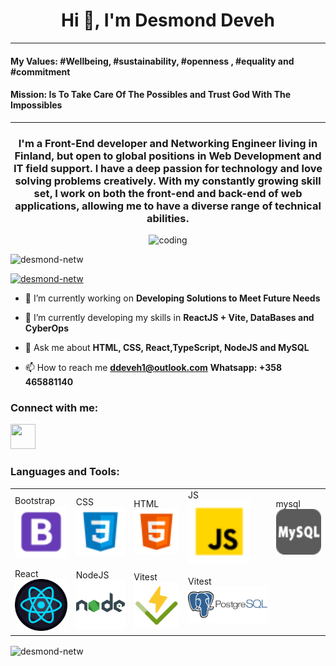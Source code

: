 <h1 align="center">Hi 👋, I'm Desmond Deveh</h1>
<hr>
<h4>My Values: #Wellbeing, #sustainability, #openness , #equality and #commitment  </h4>
<h4> Mission: Is To Take Care Of The Possibles and Trust God With The Impossibles </h4>
<hr>
<h3 align="center">
  I'm a Front-End developer and Networking Engineer living in Finland, but open to global positions in Web Development and IT field support. 
  I have a deep passion for technology and love solving problems creatively. 
  With my constantly growing skill set, I work on both the front-end and back-end of web applications, 
  allowing me to have a diverse range of technical abilities.
</h3>

<!-- Corrected Image -->
<p align="center">
  <img 
    alt="coding" 
    width="300" 
    src="https://media.giphy.com/media/L1R1tvI9svkIWwpVYr/giphy.gif"
  />
</p>

<p align="left">
  <img 
    src="https://komarev.com/ghpvc/?username=desmond-netw&label=Profile%20views&color=0e75b6&style=flat" 
    alt="desmond-netw" 
  />
</p>

<p align="left">
  <a href="https://github.com/ryo-ma/github-profile-trophy">
    <img 
      src="https://github-profile-trophy.vercel.app/?username=desmond-netw" 
      alt="desmond-netw" 
    />
  </a>
</p>

- 🔭 I’m currently working on **Developing Solutions to Meet Future Needs**

- 🌱 I’m currently developing my skills in **ReactJS + Vite, DataBases and CyberOps**

- 💬 Ask me about **HTML, CSS, React,TypeScript, NodeJS and MySQL**

- 📫 How to reach me **ddeveh1@outlook.com** **Whatsapp: +358 465881140**

<h3 align="left">Connect with me:</h3>
<p align="left">
  <!-- Add social media links if any -->
  <a class="whatsapp-btn" target="_blank" href="https://wa.me/358465881140">
     <img
       src="[https://icons8.it/icon/16733/whatsapp.svg](https://www.google.com/url?sa=i&url=https%3A%2F%2Fwww.pngplay.com%2Fimage%2F322512&psig=AOvVaw22-LFDXLDQux5CtNcsETLn&ust=1735724117059000&source=images&cd=vfe&opi=89978449&ved=0CBQQjRxqFwoTCMi4q77a0YoDFQAAAAAdAAAAABAE)"
       target="_blank"
       alter="whatsapp"
       width= "40"
       height="40"
       />
  </a>
</p>

<h3 align="left">Languages and Tools:</h3>
<p align="left">
  <table> 
     <tr>
        <td>Bootstrap<br><img src="https://github.com/Desmond-netw/desmondNetw/blob/main/icons/bootstrap.png" width="100" title="BootStrap"></td>
        <td>CSS<br><img src="https://github.com/Desmond-netw/desmondNetw/blob/main/icons/css.png" width="100" title="CSS"></td>
        <td>HTML<br><img src="https://github.com/Desmond-netw/desmondNetw/blob/main/icons/html.png" width="100" title="html"></td>
        <td>JS<br><img src="https://github.com/Desmond-netw/desmondNetw/blob/main/icons/js.png" width="100" title="ActivityPub"></td>
        <td>mysql<br><img src="https://github.com/Desmond-netw/desmondNetw/blob/main/icons/mysql.png" width="100" title="Adobe"></td>
      </tr>
      <tr>
        <td>React<br><img src="https://github.com/Desmond-netw/desmondNetw/blob/main/icons/react.png" width="100" title="BootStrap"></td>
        <td>NodeJS<br><img src="https://github.com/Desmond-netw/desmondNetw/blob/main/icons/Node.png" width="100" title="CSS"></td>
        <td>Vitest<br><img src="https://github.com/Desmond-netw/desmondNetw/blob/main/icons/vite.png" width="100" title="CSS"></td>
        <td>Vitest<br><img src="https://github.com/Desmond-netw/desmondNetw/blob/main/icons/psql.png" width="200" title="CSS"></td>
      </tr>

  </table>
  <!-- Repeat for other icons -->
</p>

<!-- GitHub Stats -->
<p>
  <img 
    align="center" 
    src="https://github-readme-stats.vercel.app/api/top-langs?username=desmond-netw&show_icons=true&locale=en&layout=compact" 
    alt="desmond-netw" 
  />
</p>
